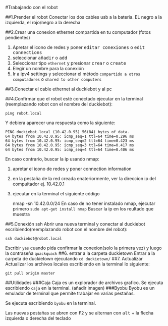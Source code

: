#Trabajando con el robot

##1.Prender el robot
Conectar los dos cables usb a la bateria. EL negro a la izquierda, el rojo/negro a la derecha

##2.Crear una conexion ethernet compartida en tu computador
(fotos pendientes)
 1. Apretar el icono de redes y poner <kbd>editar conexiones</kbd> o <kbd>edit connections</kbd>
 2. seleccionar <kbd>añadir</kbd> o <kbd>add</kbd>
 3. Seleccionar tipo `ethernet` y presionar <kbd>crear</kbd> o <kbd>create</kbd>
 4. Elegir un nombre para la conexión
 5. Ir a ipv4 settings y seleccionar el método `compartido a otros computadores` o `shared to other computers`
 
##3.Conectar el cable ethernet al duckiebot y al pc
 
##4.Confirmar que el robot esté conectado
ejecutar en la terminal (reemplazando robot con el nombre del duckiebot):
    
    ping robot.local    
Y debiera aparecer una respuesta como la siguiente:
    
    PING duckiebot.local (10.42.0.95) 56(84) bytes of data.
    64 bytes from 10.42.0.95: icmp_seq=1 ttl=64 time=0.296 ms
    64 bytes from 10.42.0.95: icmp_seq=2 ttl=64 time=0.423 ms
    64 bytes from 10.42.0.95: icmp_seq=3 ttl=64 time=0.417 ms
    64 bytes from 10.42.0.95: icmp_seq=4 ttl=64 time=0.406 ms
En caso contrario, buscar la ip usando nmap:
1. apretar el icono de redes y poner connection information
2. en la pestaña de la red creada enateriormente, ver la direccion ip del compuitador ej. 10.42.0.1
3. ejecutar en la terminal el siguiente código
    
    nmap -sn 10.42.0.0/24
En caso de no tener instalado nmap, ejecutar primero `sudo apt-get install nmap`
Buscar la ip en los reultado que muestra

##5.Conexión ssh
Abrir una nueva terminal y conectar al duckiebot escribiendo(reemplazando robot con el nombre del robot):
    
    ssh duckiebot@robot.local
    
Escribir `yes` cuando pida confirmar la conexion(solo la primera vez) y luego la contraseña `quackquack`
##6. entrar a  la carpeta duckietown
Entrar a la carpeta de duckietown ejecutando `cd duckietown/`
##7. Actualizar
Actualizar los archivos locales escribiendo en la terminal lo siguiente:
    
    git pull origin master
    
##Utilidades
###Caja
Caja es un explorador de archivos grafico. Se ejecuta escribiendo `caja` en la terminal. (añadir imagen)
###Byobu
Byobu es un emulador de terminal que permite trabajar en varias pestañas.

Se ejecuta escribiendo `byobu` en la terminal.

Las nuevas pestañas se abren con <kbd>F2</kbd> y se alternan con <kbd>alt</kbd> + la flecha izquierda o derecha del teclado
